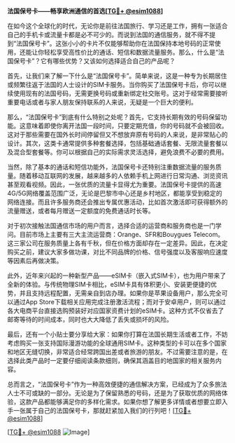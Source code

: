 **法国保号卡——畅享欧洲通信的首选[[TG💪+ @esim1088](https://t.me/s/esim1088)]**

在如今这个全球化的时代，无论你是前往法国旅行、学习还是工作，拥有一张适合自己的手机卡或流量卡都是必不可少的。而说到法国的通信服务，就不得不提到“法国保号卡”。这张小小的卡片不仅能够帮助你在法国保持本地号码的正常使用，还能让你轻松享受高性价比的通话、短信和数据流量服务。那么，什么是“法国保号卡”？它有哪些优势？又该如何选择适合自己的产品呢？

首先，让我们来了解一下什么是“法国保号卡”。简单来说，这是一种专为长期居住或频繁往返于法国的人士设计的SIM卡服务。当你购买了法国保号卡后，你可以继续使用现有的法国号码，无需更换号码或重新绑定社交账号。这对于经常需要接听重要电话或者与家人朋友保持联系的人来说，无疑是一个巨大的便利。

那么，“法国保号卡”到底有什么特别之处呢？首先，它支持长期有效的号码保留功能。这意味着即使你离开法国一段时间，只要定期充值，你的号码就不会被回收。这对于那些需要在国外长时间停留但又不想放弃原有号码的人来说，是非常贴心的设计。其次，这类卡通常提供多种套餐选择，包括基础通话套餐、无限流量套餐以及混合型套餐等。你可以根据自己的实际需求灵活选择，避免浪费不必要的费用。

当然，除了基本的通话和短信功能外，法国保号卡还特别注重数据流量的服务质量。随着移动互联网的发展，越来越多的人依赖手机上网进行日常沟通、浏览资讯甚至观看视频。因此，一张优质的流量卡显得尤为重要。法国保号卡提供的高速4G/5G网络覆盖范围广泛，无论是巴黎市中心还是乡村地区，都能享受到稳定的网络连接。而且许多服务商还会推出专属优惠活动，比如首次激活即可获得额外的流量赠送，或者每月赠送一定额度的免费通话时长等。

对于初次接触法国通信市场的用户而言，选择合适的运营商和服务商也是一门学问。目前市场上主要有三大主流运营商：Orange、SFR和Bouygues Telecom。这三家公司在服务质量上各有千秋，但在价格方面却存在一定差异。因此，在决定购买之前，建议大家多做功课，对比不同品牌的价格、信号强度以及客服响应速度等因素后再做决策。

此外，近年来兴起的一种新型产品——eSIM卡（嵌入式SIM卡），也为用户带来了全新的体验。与传统物理SIM卡相比，eSIM卡具有体积更小、安装更便捷的优势，并且支持远程配置，无需亲自到店办理。如果你是苹果设备用户，那么完全可以通过App Store下载相关应用完成注册激活流程；而对于安卓用户，则可以通过各大电商平台直接选购预装好对应国家资费计划的eSIM卡。这种方式不仅省去了邮寄等待的时间成本，同时也大大降低了丢失或损坏的风险。

最后，还有一个小贴士要分享给大家：如果你打算在法国长期生活或者工作，不妨考虑购买一张支持国际漫游功能的全球通用SIM卡。这种类型的卡可以在多个国家和地区无缝切换，非常适合经常跨国出差或者旅游的朋友。不过需要注意的是，在选择此类产品时一定要仔细阅读条款细则，确保其涵盖目的地国家的相关服务内容。

总而言之，“法国保号卡”作为一种高效便捷的通信解决方案，已经成为了众多旅法人士不可或缺的一部分。无论是为了保留熟悉的号码，还是为了获取优质的网络体验，这款产品都能够满足你的多样化需求。如果你想了解更多详情或者想要立即入手一张属于自己的法国保号卡，那就赶紧加入我们的行列吧！[[TG💪+ @esim1088](https://t.me/s/esim1088)]

[[TG💪+ @esim1088](https://t.me/s/esim1088) ![Image](https://i.postimg.cc/4NQfJmqS/Snipaste-2025-05-13-00-14-12.png)]